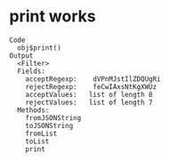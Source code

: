 # print works

    Code
      obj$print()
    Output
      <Filter>
      Fields:
      	acceptRegexp:	 dVPnMJstIlZDQUgRi 
      	rejectRegexp:	 feCwIAxsNtKgXWUz 
      	acceptValues:	list of length 8 
      	rejectValues:	list of length 7 
      Methods:
      	fromJSONString
      	toJSONString
      	fromList
      	toList
      	print

